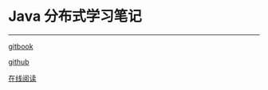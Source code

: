 # Java 分布式学习笔记

---

[gitbook](https://www.gitbook.com/book/steveguoshao/study-notes/details)

[github](https://github.com/steveguoshao/study-notes)

[在线阅读](https://steveguoshao.gitbooks.io/study-notes/content/)

#### 



